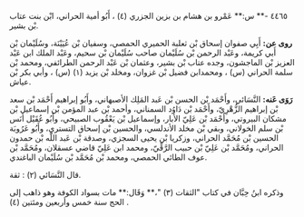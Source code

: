 ٤٤٦٥ -** س:** عَمْرو بن هشام بن بزين الجزري (٤) ، أَبُو أمية الحراني، ابْن بنت عتاب بْن بشير.

**روى عن:** أَبِي صفوان إسحاق بْن ثعلبة الحميري الحمصي، وسفيان بْن عُيَيْنَة، وسُلَيْمان بْن أَبي كريمة، وعَبْد الرحمن بْن سُلَيْمان صاحب سُلَيْمان بْن سحيم، وعَبْد الملك ابن عَبْد العزيز بْن الماجشون، وجده عتاب بْن بشير، وعثمان بْن عَبْد الرحمن الطرائفي، ومحمد بْن سلمة الحراني (س) ، ومحمدابن فضيل بْن غزوان، ومخلد بْن يزيد (١) (س) ، وأبي بكر بْن عياش.

**رَوَى عَنه:** النَّسَائي، وأَحْمَد بْن الحسن بْن عَبد المَلِك الأصبهاني، وأَبُو إبراهيم أَحْمَد بْن سعد بْن إبراهيم الزُّهْرِيّ، وأَحْمَد بْن دَاوُد السمناني، وأحمد بْن عبد المؤمن بْن إسماعيل بْن مشكان البيروتي، وأَحْمَد بْن عَلِيّ الأبار، وإسماعيل بْن يَعْقُوب الصبيحي، وأَبُو عُقَيْل أَنَس بْن سلم الخولاني، وبقي بْن مخلد الأندلسي، والحسين بْن إسحاق التستري، وأَبُو عَرُوبَة الحسين بْن مُحَمَّد الحراني، وزكريا بْن يحيى السجزي، وصدقة بْن عَبد اللَّه بْن حمدون الحراني، ومُحَمَّد بْن عَلِيّ بْن حبيب الرَّقِّيّ، ومحمد ابن عَلِيّ قاضي عسقلان، ومُحَمَّد بْن عوف الطائي الحمصي، ومحمد بْن مُحَمَّد بْن سُلَيْمان الباغندي.

قال النَّسَائي (٢) : ثقة.

وذكره ابنُ حِبَّان في كتاب "الثقات (٣) "،** وَقَال:** مات بسواد الكوفة وهو ذاهب إلى الحج سنة خمس وأربعين ومئتين (٤) .